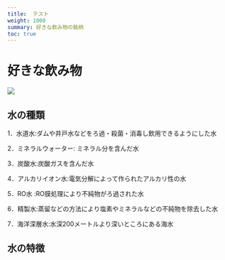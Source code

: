 ```yaml
---
title:  テスト
weight: 1000
summary: 好きな飲み物の銘柄
toc: true
---
```

# 好きな飲み物
![](https://th.bing.com/th?id=OSK.HERO4udNt3Zawk3vIOfsa7ZBnEaa-5gU8d2yqeHKei0tUVU&w=472&h=280&c=13&rs=2&o=6&dpr=1.5&pid=SANGAM)

## 水の種類
1．水道水:ダムや井戸水などをろ過・殺菌・消毒し飲用できるようにした水

2．ミネラルウォーター:	ミネラル分を含んだ水

3．炭酸水:炭酸ガスを含んだ水

4．アルカリイオン水:電気分解によって作られたアルカリ性の水

5．RO水	:RO膜処理により不純物がろ過された水

6．精製水:蒸留などの方法により塩素やミネラルなどの不純物を除去した水

7．海洋深層水:水深200メートルより深いところにある海水



## 水の特徴





